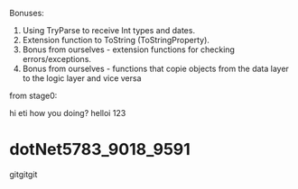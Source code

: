 Bonuses:

1. Using TryParse to receive Int types and dates.
2. Extension function to ToString (ToStringProperty).
3. Bonus from ourselves - extension functions for checking errors/exceptions.
4. Bonus from ourselves - functions that copie objects from the data layer to the logic layer and vice versa





from stage0:

hi eti
how you doing?
helloi 123
# dotNet5783_9018_9591
gitgitgit
